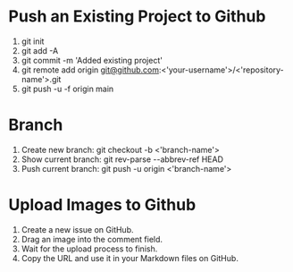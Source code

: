 # Push an Existing Project to Github

1. git init <br>
2. git add -A <br>
3. git commit -m 'Added existing project' <br>
4. git remote add origin git@github.com:<'your-username'>/<'repository-name'>.git <br>
5. git push -u -f origin main <br>

# Branch
1. Create new branch: git checkout -b <'branch-name'>
2. Show current branch: git rev-parse --abbrev-ref HEAD
3. Push current branch: git push -u origin <'branch-name'>

# Upload Images to Github
1. Create a new issue on GitHub.
2. Drag an image into the comment field.
3. Wait for the upload process to finish.
4. Copy the URL and use it in your Markdown files on GitHub.

